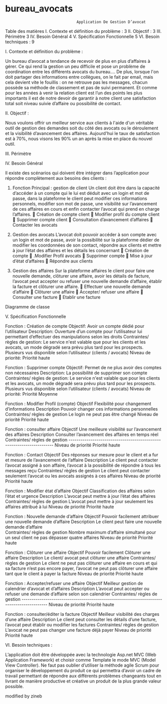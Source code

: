 # bureau_avocats


                                    Application De Gestion D’avocat
			


Table des matières
I.	Contexte et définition du problème :	3
II.	Objectif :	3
III.	Périmètre	3
IV.	Besoin Général	4
V.	Spécification Fonctionnelle	5
VI.	Besoin techniques :	9



I.	Contexte et définition du problème :

Un bureau d’avocat a tendance de recevoir de plus en plus d’affaires à gérer. Ce qui rend la gestion un peu difficile et pose un problème de coordination entre les différents avocats du bureau…. De plus, lorsque l'on doit partager des informations entre collègues, on le fait par email, mais cela devient vite le fouillis : on ne retrouve pas les messages, chacun possède sa méthode de classement et pas de suivi permanent. Et comme pour les années à venir la relation client est l’un des points les plus importants il est de notre devoir de garantir à notre client une satisfaction total soit niveau suivie d’affaire ou possibilité de contact.

II.	Objectif :

Nous voulons offrir un meilleur service aux clients à l'aide d'un véritable outil de gestion des demandes soit du côté des avocats ou le déroulement et la visibilité d’avancement des affaires. Aujourd'hui le taux de satisfaction est à 70%, nous visons les 90% un an après la mise en place du nouvel outil.

III.	Périmètre

 

IV.	Besoin Général 

Il existe des scénarios qui doivent être intégrer dans l’application pour répondre complètement aux besoins des clients :
1.	Fonction Principal : gestion de client
Un client doit être dans la capacité d’accéder à un compte qui le lui est déduit avec un login et mot de passe, dans la plateforme le client peut modifier ces informations personnels, modifier son mot de passe, une visibilité sur l’avancement de ces affaires en cours et enfin contacter l’avocat qui prend en charge l’affaires.
	Création de compte client
	Modifier profil du compte client
	Supprimer compte client
	Consultation d’avancement d’affaires
	Contacter les avocats




2.	Gestion des avocats
L’avocat doit pouvoir accéder à son compte avec un login et mot de passe, avoir la possibilité sur la plateforme dédier de modifier les coordonnées de son contact, répondre aux clients et mettre à jour l’état des affaires et les détails les concernant
	Création de compte
	.Modifier Profil avocats
	Supprimer compte
	Mise à jour d’état d’affaires 
	Répondre aux clients

3.	Gestion des affaires
Sur la plateforme affaires le client pour faire une nouvelle demande, clôturer une affaire, avoir les détails de facture, l’avocat peut accepter ou refuser une nouvelle demande d’affaire, établir la facture et clôturer une affaire.
	Effectuer une nouvelle demande d’affaire
	Clôturer une affaire
	Accepter/ refuser une affaire
	Consulter une facture
	Etablir une facture

 
Diagramme de classe


V.	Spécification Fonctionnelle 


Fonction : Création de compte
Objectif:	Avoir un compte dédié pour l’utilisateur
Description:	Ouverture d’un compte pour l’utilisateur lui permettant d’effectuer des manipulations selon les droits 
Contraintes/ règles de gestion:	Le service n'est valable que pour les clients et les avocats, un mode dégradé sera prévu plus tard pour les prospects. Plusieurs vus disponible selon l’utilisateur (clients / avocats)
Niveau de priorité:	Priorité haute




Fonction : Supprimer compte
Objectif:	Permet de ne plus avoir des comptes non nécessaires
Description:	La possibilité de supprimer son compte 
Contraintes/ règles de gestion:	Le service n'est valable que pour les clients et les avocats, un mode dégradé sera prévu plus tard pour les prospects. Plusieurs vus disponible selon l’utilisateur (clients / avocats)
Niveau de priorité:	Priorité Moyenne 


Fonction : Modifier Profil (compte)
Objectif	Flexibilité pour changement d’informations
Description	Pouvoir changer ces informations personnelles 
Contraintes/ règles de gestion	Le login ne peut pas être changé 
Niveau de priorité	Priorité haute

Fonction : consulter affaire
Objectif	Une meilleure visibilité sur l’avancement des affaires
Description	Consulter l’avancement des affaires en temps réel
Contraintes/ règles de gestion	----------------------------------------------------------------------
Niveau de priorité	Priorité haute


Fonction : Contact
Objectif	Des réponses sur mesure pour le client et a fur et mesure de l’avancement de l’affaire
Description	Le client peut contacter l’avocat assigné à son affaire, l’avocat à la possibilité de répondre à tous les messages reçu 
Contraintes/ règles de gestion	Le client peut contacter seulement l’avocat ou les avocats assignés à ces affaires 
Niveau de priorité	Priorité haute


Fonction : Modifier état d’affaire
Objectif	Classification des affaires selon l’état et urgence
Description	L’avocat peut mettre à jour l’état des affaires 
Contraintes/ règles de gestion	L’avocat peut mettre à jour seulement les affaires attribué à lui
Niveau de priorité	Priorité haute


Fonction : Nouvelle demande d’affaire
Objectif	Pouvoir facilement attribuer une nouvelle demande d’affaire
Description	Le client peut faire une nouvelle demande d’affaire  
Contraintes/ règles de gestion	Nombre maximum d’affaire simultané pour un seul client ne pas dépasser quatre affaires
Niveau de priorité	Priorité haute


Fonction : Clôturer une affaire
Objectif	Pouvoir facilement Clôturer une affaire
Description	Le client/ avocat peut clôturer une affaire
Contraintes/ règles de gestion	Le client ne peut pas clôturer une affaire en cours et qui sa facture n’est pas encore payer, l’avocat ne peut pas clôturer une affaire tant que le client à payer la facture
Niveau de priorité	Priorité haute

Fonction : Accepter/refuser une affaire
Objectif	Meilleur gestion de calendrier d’avocat et d’affaires 
Description	L’avocat peut accepter ou refuser une demande d’affaire selon son calendrier
Contraintes/ règles de gestion	-------------------------------------------------------------------------------------------
Niveau de priorité	Priorité haute

Fonction : consulter/éditer la facture
Objectif	Meilleur visibilité des charges d’une affaire 
Description	Le client peut consulter les détails d’une facture, l’avocat peut établir ou modifier les factures 
Contraintes/ règles de gestion	L’avocat ne peut pas changer une facture déjà payer 
Niveau de priorité	Priorité haute


VI.	Besoin techniques :

L’application doit être développée avec la technologie Asp.net MVC (Web Application Framework) et choisir comme Template le mode MVC (Model View Controller).
Ne faut pas oublier d’utiliser la méthode agile Scrum pour organiser le développement du produit ce qui permettra d’avoir un cadre de travail permettant de répondre aux différents problèmes changeants tout en livrant de manière productive et créative un produit de la plus grande valeur possible.

modified by zineb

